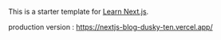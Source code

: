 This is a starter template for [Learn Next.js](https://nextjs.org/learn).

production version : https://nextjs-blog-dusky-ten.vercel.app/